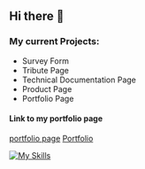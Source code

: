 ## Hi there 👋

### My current Projects:
- Survey Form
- Tribute Page
- Technical Documentation Page
- Product Page
- Portfolio Page


#### Link to my portfolio page
[portfolio page](https://pihub789.github.io/portfolio)
<a href="https://pihub789.github.io/portfolio" target="_blank">Portfolio</a>

[![My Skills](https://skillicons.dev/icons?i=html,css)](https://skillicons.dev)




<!--
**Pihub789/pihub789** is a ✨ _special_ ✨ repository because its `README.md` (this file) appears on your GitHub profile.

Here are some ideas to get you started:

- 🔭 I’m currently working on ...
- 🌱 I’m currently learning ...
- 👯 I’m looking to collaborate on ...
- 🤔 I’m looking for help with ...
- 💬 Ask me about ...
- 📫 How to reach me: ...
- 😄 Pronouns: ...
- ⚡ Fun fact: ...
-->
